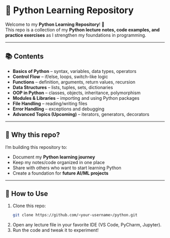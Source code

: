 # 🐍 Python Learning Repository  

Welcome to my **Python Learning Repository**! 🎉  
This repo is a collection of my **Python lecture notes, code examples, and practice exercises** as I strengthen my foundations in programming.  

---

## 📚 Contents  
- **Basics of Python** – syntax, variables, data types, operators  
- **Control Flow** – if/else, loops, switch-like logic  
- **Functions** – definition, arguments, return values, recursion  
- **Data Structures** – lists, tuples, sets, dictionaries  
- **OOP in Python** – classes, objects, inheritance, polymorphism  
- **Modules & Libraries** – importing and using Python packages  
- **File Handling** – reading/writing files  
- **Error Handling** – exceptions and debugging  
- **Advanced Topics (Upcoming)** – iterators, generators, decorators  

---

## 🚀 Why this repo?  
I’m building this repository to:  
- Document my **Python learning journey**  
- Keep my notes/code organized in one place  
- Share with others who want to start learning Python  
- Create a foundation for **future AI/ML projects**  

---

## 🔗 How to Use  
1. Clone this repo:  
   ```bash
   git clone https://github.com/<your-username>/python.git
2. Open any lecture file in your favorite IDE (VS Code, PyCharm, Jupyter).
3. Run the code and tweak it to experiment!
